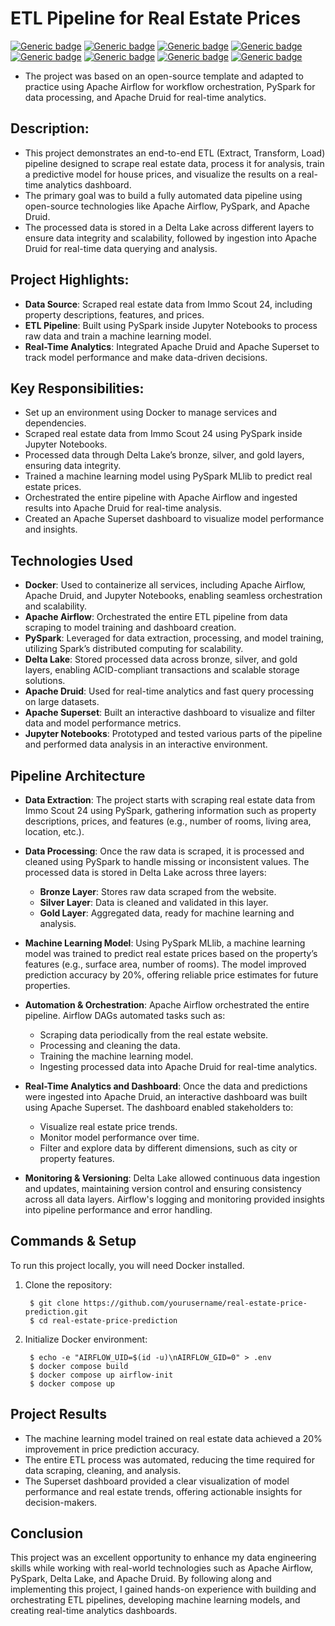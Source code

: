 # ETL Pipeline for Real Estate Prices

[![Generic badge](https://img.shields.io/badge/Python-3.11-green.svg)](https://www.python.org/)
[![Generic badge](https://img.shields.io/badge/PySpark-3.1.2-green.svg)](https://spark.apache.org/docs/latest/api/python/#)
[![Generic badge](https://img.shields.io/badge/Apache_Airflow-2.2.2-green.svg)](https://airflow.apache.org/)
[![Generic badge](https://img.shields.io/badge/Delta-1.0.0-green.svg)](https://delta.io/)
[![Generic badge](https://img.shields.io/badge/Papermill-2.3.4-green.svg)](https://papermill.readthedocs.io/en/latest/)
[![Generic badge](https://img.shields.io/badge/Apache_Druid-0.23.0-green.svg)](https://druid.apache.org/)
[![Generic badge](https://img.shields.io/badge/Apache_Superset-1.5.0-green.svg)](https://superset.apache.org/)
[![Generic badge](https://img.shields.io/badge/Docker-20.10.6-green.svg)](https://www.docker.com/)

- The project was based on an open-source template and adapted to practice using Apache Airflow for workflow orchestration, PySpark for data processing, and Apache Druid for real-time analytics.

## Description: 
 - This project demonstrates an end-to-end ETL (Extract, Transform, Load) pipeline designed to scrape real estate data, process it for analysis, train a predictive model for house prices, and visualize the results on a real-time analytics dashboard.
 - The primary goal was to build a fully automated data pipeline using open-source technologies like Apache Airflow, PySpark, and Apache Druid.
 - The processed data is stored in a Delta Lake across different layers to ensure data integrity and scalability, followed by ingestion into Apache Druid for real-time data querying and analysis.

## Project Highlights:
 - **Data Source**: Scraped real estate data from Immo Scout 24, including property descriptions, features, and prices.
 - **ETL Pipeline**: Built using PySpark inside Jupyter Notebooks to process raw data and train a machine learning model.
 - **Real-Time Analytics**: Integrated Apache Druid and Apache Superset to track model performance and make data-driven decisions.
   
## Key Responsibilities:
 - Set up an environment using Docker to manage services and dependencies.
 - Scraped real estate data from Immo Scout 24 using PySpark inside Jupyter Notebooks.
 - Processed data through Delta Lake’s bronze, silver, and gold layers, ensuring data integrity.
 - Trained a machine learning model using PySpark MLlib to predict real estate prices.
 - Orchestrated the entire pipeline with Apache Airflow and ingested results into Apache Druid for real-time analysis.
 - Created an Apache Superset dashboard to visualize model performance and insights.

## Technologies Used
- **Docker**: Used to containerize all services, including Apache Airflow, Apache Druid, and Jupyter Notebooks, enabling seamless orchestration and scalability.
- **Apache Airflow**: Orchestrated the entire ETL pipeline from data scraping to model training and dashboard creation.
- **PySpark**: Leveraged for data extraction, processing, and model training, utilizing Spark’s distributed computing for scalability.
- **Delta Lake**: Stored processed data across bronze, silver, and gold layers, enabling ACID-compliant transactions and scalable storage solutions.
- **Apache Druid**: Used for real-time analytics and fast query processing on large datasets.
- **Apache Superset**: Built an interactive dashboard to visualize and filter data and model performance metrics.
- **Jupyter Notebooks**: Prototyped and tested various parts of the pipeline and performed data analysis in an interactive environment.
  
## Pipeline Architecture
- **Data Extraction**:
The project starts with scraping real estate data from Immo Scout 24 using PySpark, gathering information such as property descriptions, prices, and features (e.g., number of rooms, living area, location, etc.).

- **Data Processing**:
Once the raw data is scraped, it is processed and cleaned using PySpark to handle missing or inconsistent values. The processed data is stored in Delta Lake across three layers:
    - **Bronze Layer**: Stores raw data scraped from the website.
    - **Silver Layer**: Data is cleaned and validated in this layer.
    - **Gold Layer**: Aggregated data, ready for machine learning and analysis.
    
- **Machine Learning Model**:
Using PySpark MLlib, a machine learning model was trained to predict real estate prices based on the property’s features (e.g., surface area, number of rooms). The model improved prediction accuracy by 20%, offering reliable price estimates for future properties.

- **Automation & Orchestration**:
Apache Airflow orchestrated the entire pipeline. Airflow DAGs automated tasks such as:
    - Scraping data periodically from the real estate website.
    - Processing and cleaning the data.
    - Training the machine learning model.
    - Ingesting processed data into Apache Druid for real-time analytics.
    
- **Real-Time Analytics and Dashboard**:
Once the data and predictions were ingested into Apache Druid, an interactive dashboard was built using Apache Superset. The dashboard enabled stakeholders to:
    - Visualize real estate price trends.
    - Monitor model performance over time.
    - Filter and explore data by different dimensions, such as city or property features.

- **Monitoring & Versioning**:
Delta Lake allowed continuous data ingestion and updates, maintaining version control and ensuring consistency across all data layers. Airflow's logging and monitoring provided insights into pipeline performance and error handling.

## Commands & Setup
To run this project locally, you will need Docker installed.

1. Clone the repository:
   
        $ git clone https://github.com/yourusername/real-estate-price-prediction.git
        $ cd real-estate-price-prediction
   
2. Initialize Docker environment:

        $ echo -e "AIRFLOW_UID=$(id -u)\nAIRFLOW_GID=0" > .env
        $ docker compose build
        $ docker compose up airflow-init
        $ docker compose up
   
## Project Results
- The machine learning model trained on real estate data achieved a 20% improvement in price prediction accuracy.
- The entire ETL process was automated, reducing the time required for data scraping, cleaning, and analysis.
- The Superset dashboard provided a clear visualization of model performance and real estate trends, offering actionable insights for decision-makers.

## Conclusion
This project was an excellent opportunity to enhance my data engineering skills while working with real-world technologies such as Apache Airflow, PySpark, Delta Lake, and Apache Druid. By following along and implementing this project, I gained hands-on experience with building and orchestrating ETL pipelines, developing machine learning models, and creating real-time analytics dashboards.
